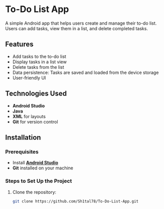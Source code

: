 # To-Do List App

A simple Android app that helps users create and manage their to-do list. Users can add tasks, view them in a list, and delete completed tasks.

## Features

- Add tasks to the to-do list
- Display tasks in a list view
- Delete tasks from the list
- Data persistence: Tasks are saved and loaded from the device storage
- User-friendly UI

## Technologies Used

- **Android Studio**
- **Java**
- **XML** for layouts
- **Git** for version control

## Installation

### Prerequisites

- Install **[Android Studio](https://developer.android.com/studio)**
- **Git** installed on your machine

### Steps to Set Up the Project

1. Clone the repository:

   ```bash
   git clone https://github.com/Sh1tal78/To-Do-List-App.git
